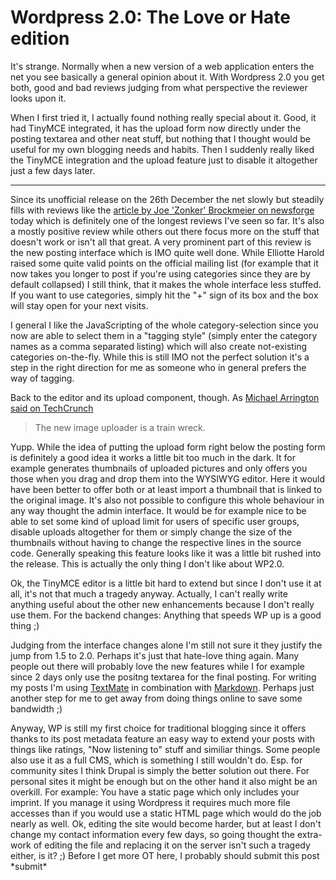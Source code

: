 # Wordpress 2.0: The Love or Hate edition

It's strange. Normally when a new version of a web application enters the net you see basically a general opinion about it. With Wordpress 2.0 you get both, good and bad reviews judging from what perspective the reviewer looks upon it.

When I first tried it, I actually found nothing really special about it. Good, it had TinyMCE integrated, it has the upload form now directly under the posting textarea and other neat stuff, but nothing that I thought would be useful for my own blogging needs and habits. Then I suddenly really liked the TinyMCE integration and the upload feature just to disable it altogether just a few days later. 



-------------------------------


Since its unofficial release on the 26th December the net slowly but steadily fills with reviews like the [article by Joe 'Zonker' Brockmeier on newsforge](http://internet.newsforge.com/article.pl?sid=06/01/04/2324241&from=rss) today which is definitely one of the longest reviews I've seen so far. It's also a mostly positive review while others out there focus more on the stuff that doesn't work or isn't all that great. A very prominent part of this review is the new posting interface which is IMO quite well done. While Elliotte Harold raised some quite valid points on the official mailing list (for example that it now takes you longer to post if you're using categories since they are by default collapsed) I still think, that it makes the whole interface less stuffed. If you want to use categories, simply hit the "+" sign of its box and the box will stay open for your next visits. 

I general I like the JavaScripting of the whole category-selection since you now are able to select them in a "tagging style" (simply enter the category names as a comma separated listing) which will also create not-existing categories on-the-fly. While this is still IMO not the perfect solution it's a step in the right direction for me as someone who in general prefers the way of tagging.

Back to the editor and its upload component, though. As [Michael Arrington said on TechCrunch](http://www.techcrunch.com/2005/12/28/wordpress-20-the-good-and-the-bad-2/) 

> The new image uploader is a train wreck. 

Yupp. While the idea of putting the upload form right below the posting form is definitely a good idea it works a little bit too much in the dark. It for example generates thumbnails of uploaded pictures and only offers you those when you drag and drop them into the WYSIWYG editor. Here it would have been better to offer both or at least import a thumbnail that is linked to the original image. It's also not possible to configure this whole behaviour in any way thought the admin interface. It would be for example nice to be able to set some kind of upload limit for users of specific user groups, disable uploads altogether for them or simply change the size of the thumbnails without having to change the respective lines in the source code. Generally speaking this feature looks like it was a little bit rushed into the release. This is actually the only thing I don't like about WP2.0.

Ok, the TinyMCE editor is a little bit hard to extend but since I don't use it at all, it's not that much a tragedy anyway. Actually, I can't really write anything useful about the other new enhancements because I don't really use them. For the backend changes: Anything that speeds WP up is a good thing ;)

Judging from the interface changes alone I'm still not sure it they justify the jump from 1.5 to 2.0. Perhaps it's just that hate-love thing again. Many people out there will probably love the new features while I for example since 2 days only use the positng textarea for the final posting. For writing my posts I'm using [TextMate](http://www.macromates.com) in combination with [Markdown](http://daringfireball.net/projects/markdown/). Perhaps just another step for me to get away from doing things online to save some bandwidth ;)

Anyway, WP is still my first choice for traditional blogging since it offers thanks to its post metadata feature an easy way to extend your posts with things like ratings, "Now listening to" stuff and similiar things. Some people also use it as a full CMS, which is something I still wouldn't do. Esp. for community sites I think Drupal is simply the better solution out there. For personal sites it might be enough but on the other hand it also might be an overkill. For example: You have a static page which only includes your imprint. If you manage it using Wordpress it requires much more file accesses than if you would use a static HTML page which would do the job nearly as well. Ok, editing the site would become harder, but at least I don't change my contact information every few days, so going thought the extra-work of editing the file and replacing it on the server isn't such a tragedy either, is it? ;) Before I get more OT here, I probably should submit this post \*submit\*